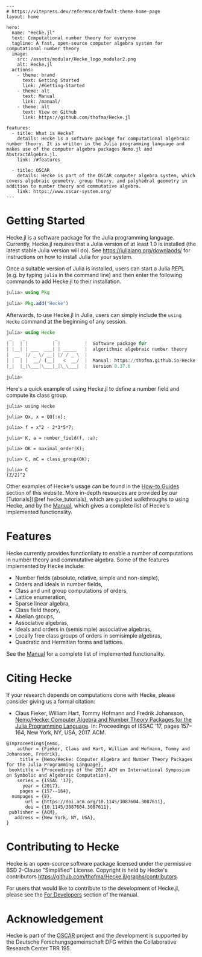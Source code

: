 ```@raw html
---
# https://vitepress.dev/reference/default-theme-home-page
layout: home

hero:
  name: "Hecke.jl"
  text: Computational number theory for everyone
  tagline: A fast, open-source computer algebra system for computational number theory
  image:
    src: /assets/modular/Hecke_logo_modular2.png
    alt: Hecke.jl
  actions:
    - theme: brand
      text: Getting Started
      link: /#Getting-Started
    - theme: alt
      text: Manual
      link: /manual/
    - theme: alt
      text: View on Github
      link: https://github.com/thofma/Hecke.jl

features:
  - title: What is Hecke?
    details: Hecke is a software package for computational algebraic number theory. It is written in the Julia programming language and makes use of the computer algebra packages Nemo.jl and AbstractAlgebra.jl.
    link: /#features

  - title: OSCAR
    details: Hecke is part of the OSCAR computer algebra system, which covers algebraic geometry, group theory, and polyhedral geometry in addition to number theory and commutative algebra.
    link: https://www.oscar-system.org/
---
```


# Getting Started

Hecke.jl is a software package for the Julia programming language.
Currently, Hecke.jl requires that a Julia version of at least 1.0 is installed (the latest stable Julia version will do).
See <https://julialang.org/downlaods/> for instructions on how to install Julia for your system.

Once a suitable version of Julia is installed, users can start a Julia REPL (e.g. by typing `julia` in the command line) and
then enter the following commands to add Hecke.jl to their installation.

```julia
julia> using Pkg

julia> Pkg.add("Hecke")
```

Afterwards, to use Hecke.jl in Julia, users can simply include the `using Hecke` command at the beginning of any session.

```julia
julia> using Hecke
 _    _           _
| |  | |         | |         |  Software package for
| |__| | ___  ___| | _____   |  algorithmic algebraic number theory
|  __  |/ _ \/ __| |/ / _ \  |
| |  | |  __/ (__|   <  __/  |  Manual: https://thofma.github.io/Hecke.jl
|_|  |_|\___|\___|_|\_\___|  |  Version 0.37.6

julia>
```

Here's a quick example of using Hecke.jl to define a number field and compute its class group.

```jldoctest
julia> using Hecke

julia> Qx, x = QQ[:x];

julia> f = x^2 - 2*3*5*7;

julia> K, a = number_field(f, :a);

julia> OK = maximal_order(K);

julia> C, mC = class_group(OK);

julia> C
(Z/2)^2
```

Other examples of Hecke's usage can be found in the [How-to Guides](@ref) section of this website.
More in-depth resources are provided by our [Tutorials](@ref hecke_tutorials), which are guided walkthroughs to using Hecke, and by the [Manual](@ref), which gives a complete list of Hecke's implemented functionality.

# Features

Hecke currently provides functionliaty to enable a number of computations in number theory and commutative algebra. Some of the features implemented by Hecke include:

- Number fields (absolute, relative, simple and non-simple),
- Orders and ideals in number fields,
- Class and unit group computations of orders,
- Lattice enumeration,
- Sparse linear algebra,
- Class field theory,
- Abelian groups,
- Associative algebras,
- Ideals and orders in (semisimple) associative algebras,
- Locally free class groups of orders in semisimple algebras,
- Quadratic and Hermitian forms and lattices.

See the [Manual](@ref) for a complete list of implemented functionality.

# Citing Hecke

If your research depends on computations done with Hecke, please consider giving us a formal citation:

- Claus Fieker, William Hart, Tommy Hofmann and Fredrik Johansson, [Nemo/Hecke: Computer Algebra and Number Theory Packages
  for the Julia Programming Language](https://doi.acm.org/10.1145/3087604.3087611). In: Proceedings of ISSAC '17, pages 157–164, New York, NY, USA, 2017. ACM.

```
@inproceedings{nemo,
    author = {Fieker, Claus and Hart, William and Hofmann, Tommy and Johansson, Fredrik},
     title = {Nemo/Hecke: Computer Algebra and Number Theory Packages for the Julia Programming Language},
 booktitle = {Proceedings of the 2017 ACM on International Symposium on Symbolic and Algebraic Computation},
    series = {ISSAC '17},
      year = {2017},
     pages = {157--164},
  numpages = {8},
       url = {https://doi.acm.org/10.1145/3087604.3087611},
       doi = {10.1145/3087604.3087611},
 publisher = {ACM},
   address = {New York, NY, USA},
}
```

# Contributing to Hecke

Hecke is an open-source software package licensed under the permissive BSD 2-Clause "Simplified" License. Copyright is held by Hecke's contributors <https://github.com/thofma/Hecke.jl/graphs/contributors>.

For users that would like to contribute to the development of Hecke.jl, please see the [For Developers](@ref) section of the manual.

# Acknowledgement

Hecke is part of the [OSCAR](https://www.oscar-system.org/) project and the development is supported by the Deutsche Forschungsgemeinschaft DFG within the Collaborative Research Center TRR 195.
